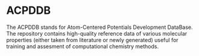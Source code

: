 # ACPDDB
The ACPDDB stands for Atom-Centered Potentials Development DataBase. The repository contains high-quality reference data of various molecular properties (either taken from literature or newly generated) useful for training and assesment of computational chemistry methods. 
